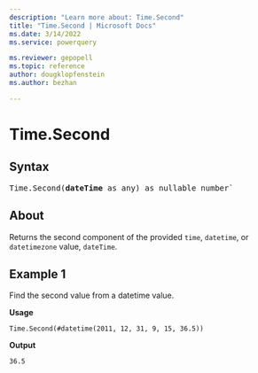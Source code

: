 ```yaml
---
description: "Learn more about: Time.Second"
title: "Time.Second | Microsoft Docs"
ms.date: 3/14/2022
ms.service: powerquery

ms.reviewer: gepopell
ms.topic: reference
author: dougklopfenstein
ms.author: bezhan

---
```

# Time.Second

## Syntax

<pre>
Time.Second(<b>dateTime</b> as any) as nullable number`
</pre>

## About

Returns the second component of the provided `time`, `datetime`, or `datetimezone` value, `dateTime`.

## Example 1

Find the second value from a datetime value.

**Usage**

```powerquery-m
Time.Second(#datetime(2011, 12, 31, 9, 15, 36.5))
```

**Output**

`36.5`
